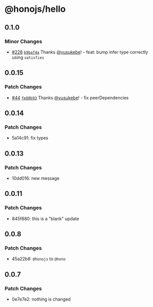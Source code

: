# @honojs/hello

## 0.1.0

### Minor Changes

- [#228](https://github.com/honojs/middleware/pull/228) [`b9baf4a`](https://github.com/honojs/middleware/commit/b9baf4a9902ddd2dd09dd65e00699088fcbac403) Thanks [@yusukebe](https://github.com/yusukebe)! - feat: bump infer type correctly using `satisfies`

## 0.0.15

### Patch Changes

- [#44](https://github.com/honojs/middleware/pull/44) [`fe80b93`](https://github.com/honojs/middleware/commit/fe80b939e5e8cfbfdb6fe9a59c8c6477ce1bb766) Thanks [@yusukebe](https://github.com/yusukebe)! - fix peerDependencies

## 0.0.14

### Patch Changes

- 5a14c91: fix types

## 0.0.13

### Patch Changes

- 10dd016: new message

## 0.0.11

### Patch Changes

- 845f880: this is a "blank" update

## 0.0.8

### Patch Changes

- 45a22b8: `@honojs` to `@hono`

## 0.0.7

### Patch Changes

- 0e7e7e2: nothing is changed
